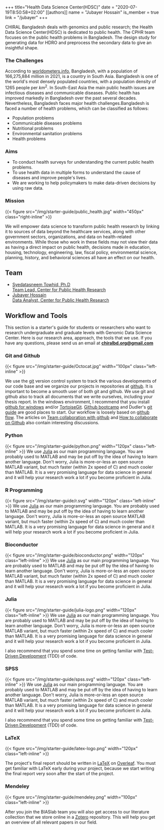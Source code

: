 +++
title="Health Data Science Center(HDSC)"
date = "2020-07-19T8:50:58+02:00"
[[authors]]
    name = "Jubayer Hossain"
    is_member = true
    link = "/jubayer"
+++

CHIRAL Bangladesh deals with genomics and public research; the Health Data Science Center(HDSC) is dedicated to public health. The CPHR team focuses on the public health problems in Bangladesh. The design study for generating data for HDRO and preprocess the secondary data to give an insightful shape.



### The Challenges
According to [worldometers.info](https://www.worldometers.info/world-population/bangladesh-population/), Bangladesh, with a population of 166,275,884 million in 2021, is a country in South Asia. Bangladesh is one of the world's most densely populated countries, with a population density of 1265 people per $km^2$. In South-East Asia the main public health issues are infectious diseases and communicable diseases. Public health has improved markedly in Bangladesh over the past several decades. Nevertheless, Bangladesh faces major health challenges.Bangladesh is faced a number of health problems, which can be classified as follows:

- Population problems
- Communicable diseases problems
- Nutritional problems
- Environmental sanitation problems
- Health problems

### Aims
- To conduct health surveys for understanding the current public health problems.
- To use health data in multiple forms to understand the cause of diseases and improve people's lives.
- We are working to help policymakers to make data-driven decisions by using raw data.

### Mission
{{< figure src="/img/starter-guide/public_health.jpg" width="450px" class="right-inline" >}}

We will empower data science to transform public health research by linking it to sources of data beyond the healthcare services, along with other government sectors, organizations, and data on health-related environments. While those who work in these fields may not view their data as having a direct impact on public health, decisions made in education, housing, technology, engineering, law, fiscal policy, environmental science, planning, history, and behavioral sciences all have an effect on our health.


## Team
- [ Syedatasneem Towhid, Ph.D <br> Team Lead, Center for Public Health Research](https://hdrobd.org/member/syedatasneem_towhid/)
- [Jubayer Hossain <br> Data Analyst, Center for Public Health Research](https://hdrobd.org/member/jubayer_hossain/)



## Workflow and Tools

This section is a starter's guide for students or researchers who want to research undergraduate and graduate levels with Genomic Data Science Center. Here is our research area, approach, the tools that we use. If you have any questions, please send us an email at **chiralbd.org@gmail.com**


### Git and Github

{{< figure src="/img/starter-guide/Octocat.jpg" width="100px" class="left-inline" >}}

 We use the [git](http://git-scm.com) version control system to track the various developments of our code base and we organize our projects in repositories at [github](http://github.com). It is important to become a smooth user of both git and github. We use git and github also to track all documents that we write ourselves, including your thesis report. In the windows environment, I recommend that you install [github for windows](http://windows.github.com/) and/or [TortoiseGit](http://code.google.com/p/tortoisegit/).  [Github bootcamp](https://help.github.com/articles/set-up-git) and Dudler's [git guide](http://rogerdudler.github.com/git-guide/) are good places to start. Our workflow is loosely based on [github flow](http://scottchacon.com/2011/08/31/github-flow.html). The articles on [Team collaboration with github](http://net.tutsplus.com/articles/general/team-collaboration-with-github/) and [How to collaborate on Github](http://code.tutsplus.com/tutorials/how-to-collaborate-on-github--net-34267) also contain interesting discussions.


### Python

{{< figure src="/img/starter-guide/python.png" width="120px" class="left-inline" >}}
We use [Julia](http://julialang.org/) as our main programming language. You are probably used to MATLAB and may be put off by the idea of having to learn another language. Don't worry, Julia is more-or-less an open source MATLAB variant, but much faster (within 2x speed of C) and much cooler than MATLAB. It is a very promising language for data science in general and it will help your research work a lot if you become proficient in Julia.

### R Programming
{{< figure src="/img/starter-guide/r.svg" width="120px" class="left-inline" >}}
We use [Julia](http://julialang.org/) as our main programming language. You are probably used to MATLAB and may be put off by the idea of having to learn another language. Don't worry, Julia is more-or-less an open source MATLAB variant, but much faster (within 2x speed of C) and much cooler than MATLAB. It is a very promising language for data science in general and it will help your research work a lot if you become proficient in Julia.

### Bioconductor
{{< figure src="/img/starter-guide/bioconductor.png" width="120px" class="left-inline" >}}
We use [Julia](http://julialang.org/) as our main programming language. You are probably used to MATLAB and may be put off by the idea of having to learn another language. Don't worry, Julia is more-or-less an open source MATLAB variant, but much faster (within 2x speed of C) and much cooler than MATLAB. It is a very promising language for data science in general and it will help your research work a lot if you become proficient in Julia.

### Julia

{{< figure src="/img/starter-guide/julia-logo.png" width="120px" class="left-inline" >}}
We use [Julia](http://julialang.org/) as our main programming language. You are probably used to MATLAB and may be put off by the idea of having to learn another language. Don't worry, Julia is more-or-less an open source MATLAB variant, but much faster (within 2x speed of C) and much cooler than MATLAB. It is a very promising language for data science in general and it will help your research work a lot if you become proficient in Julia.

I also recommend that you spend some time on getting familiar with [Test-Driven Development](https://www.youtube.com/watch?t=11&v=ZB66AKW87M0) (TDD) of code.


### SPSS

{{< figure src="/img/starter-guide/spss.svg" width="120px" class="left-inline" >}}
We use [Julia](http://julialang.org/) as our main programming language. You are probably used to MATLAB and may be put off by the idea of having to learn another language. Don't worry, Julia is more-or-less an open source MATLAB variant, but much faster (within 2x speed of C) and much cooler than MATLAB. It is a very promising language for data science in general and it will help your research work a lot if you become proficient in Julia.

I also recommend that you spend some time on getting familiar with [Test-Driven Development](https://www.youtube.com/watch?t=11&v=ZB66AKW87M0) (TDD) of code.


### LaTeX

{{< figure src="/img/starter-guide/latex-logo.png" width="120px" class="left-inline" >}}

The project's final report should be written in [LaTeX](http://www.latex-project.org/) on [Overleaf](https://www.overleaf.com/). You must get familiar with LaTeX early during your project, because we start writing the final report very soon after the start of the project.


### Mendeley

{{< figure src="/img/starter-guide/mendeley.png" width="100px" class="left-inline" >}}

After you join the BIASlab team you will also get access to our literature collection that we store online in a  [Zotero](https://www.zotero.org/) repository. This will help you get an overview of all relevant papers in our field.
